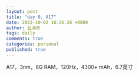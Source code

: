 ```yaml
---
layout: post
title: "day 0, A17"
date: 2022-10-02 16:26:26 +0800
author: 丘海东 
tags: daily
comments: true
categories: personal
published: true
---
```

A17，3nm，8G RAM，120Hz，4300+ mAh，6.7英寸
